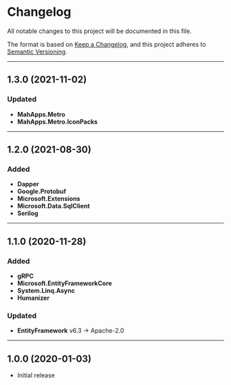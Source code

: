 # Changelog

All notable changes to this project will be documented in this file.

The format is based on [Keep a Changelog](https://keepachangelog.com/en/1.0.0/), and this project adheres to [Semantic Versioning](https://semver.org/spec/v2.0.0.html).
___

## 1.3.0 (2021-11-02)

### Updated

- **MahApps.Metro**
- **MahApps.Metro.IconPacks**
___

## 1.2.0 (2021-08-30)

### Added

- **Dapper**
- **Google.Protobuf**
- **Microsoft.Extensions**
- **Microsoft.Data.SqlClient**
- **Serilog**
___

## 1.1.0 (2020-11-28)

### Added

- **gRPC**
- **Microsoft.EntityFrameworkCore**
- **System.Linq.Async**
- **Humanizer**

### Updated

- **EntityFramework** v6.3 → Apache-2.0
___

## 1.0.0 (2020-01-03)

- Initial release